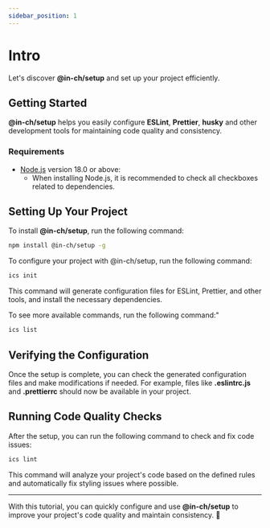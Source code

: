 ```yaml
---
sidebar_position: 1
---
```


# Intro

Let's discover **@in-ch/setup** and set up your project efficiently.

## Getting Started

**@in-ch/setup** helps you easily configure **ESLint**, **Prettier**, **husky** and other development tools for maintaining code quality and consistency.

### Requirements

- [Node.js](https://nodejs.org/en/download/) version 18.0 or above:
  - When installing Node.js, it is recommended to check all checkboxes related to dependencies.

## Setting Up Your Project

To install **@in-ch/setup**, run the following command:

```bash
npm install @in-ch/setup -g
```

To configure your project with @in-ch/setup, run the following command:

```bash
ics init
```

This command will generate configuration files for ESLint, Prettier, and other tools, and install the necessary dependencies.

To see more available commands, run the following command:"

```bash
ics list
```

## Verifying the Configuration

Once the setup is complete, you can check the generated configuration files and make modifications if needed.
For example, files like **.eslintrc.js** and **.prettierrc** should now be available in your project.

## Running Code Quality Checks

After the setup, you can run the following command to check and fix code issues:

```bash
ics lint
```

This command will analyze your project's code based on the defined rules and automatically fix styling issues where possible.

---

With this tutorial, you can quickly configure and use **@in-ch/setup** to improve your project's code quality and maintain consistency. 🚀
